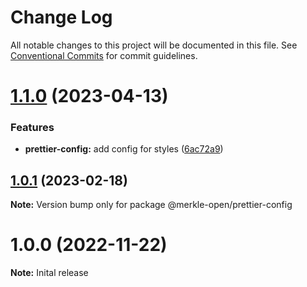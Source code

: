 # Change Log

All notable changes to this project will be documented in this file.
See [Conventional Commits](https://conventionalcommits.org) for commit guidelines.

# [1.1.0](https://github.com/merkle-open/frontend-defaults/compare/@merkle-open/prettier-config@1.0.1...@merkle-open/prettier-config@1.1.0) (2023-04-13)


### Features

* **prettier-config:** add config for styles ([6ac72a9](https://github.com/merkle-open/frontend-defaults/commit/6ac72a9f99640f195d07d52872ca16d1ebbc8054))





## [1.0.1](https://github.com/merkle-open/frontend-defaults/compare/@merkle-open/prettier-config@1.0.0...@merkle-open/prettier-config@1.0.1) (2023-02-18)

**Note:** Version bump only for package @merkle-open/prettier-config






# 1.0.0 (2022-11-22)

**Note:** Inital release
